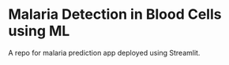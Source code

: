 # Malaria Detection in Blood Cells using ML

A repo for malaria prediction app deployed using Streamlit.
